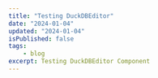 ```yaml
---
title: "Testing DuckDBEditor"
date: "2024-01-04"
updated: "2024-01-04"
isPublished: false
tags: 
    - blog
excerpt: Testing DuckDBEditor Component
---
```


<script>
  import DuckDbInstantiator from "$lib/components/DuckDBInstantiator.svelte";
  import DuckDBEditor from "$lib/components/DuckDBEditor.svelte";

  let connProm;
  let dbInit;
  
  let q = `SELECT * FROM duckdb_functions()`;

</script>

<DuckDbInstantiator bind:connProm bind:dbInit />

<DuckDBEditor bind:value={q} bind:connProm bind:dbInit />







